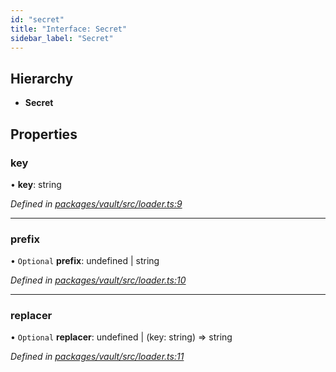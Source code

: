 ```yaml
---
id: "secret"
title: "Interface: Secret"
sidebar_label: "Secret"
---
```


## Hierarchy

- **Secret**

## Properties

### key

• **key**: string

_Defined in [packages/vault/src/loader.ts:9](https://github.com/willsoto/node-konfig/blob/b999a55/packages/vault/src/loader.ts#L9)_

---

### prefix

• `Optional` **prefix**: undefined \| string

_Defined in [packages/vault/src/loader.ts:10](https://github.com/willsoto/node-konfig/blob/b999a55/packages/vault/src/loader.ts#L10)_

---

### replacer

• `Optional` **replacer**: undefined \| (key: string) => string

_Defined in [packages/vault/src/loader.ts:11](https://github.com/willsoto/node-konfig/blob/b999a55/packages/vault/src/loader.ts#L11)_
